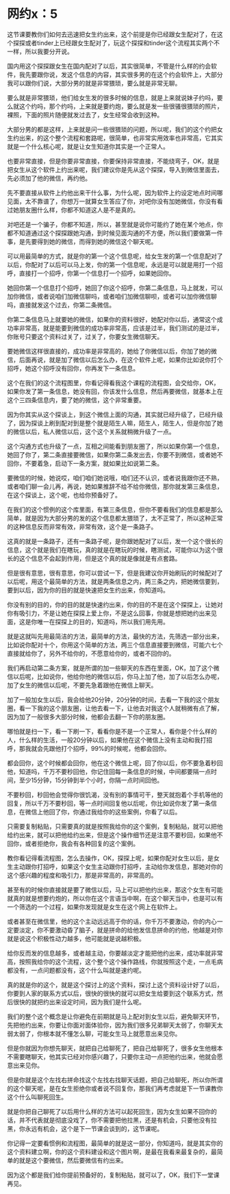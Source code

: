 # 网约x：5

这节课要教你们如何去迅速把女生约出来，这个前提是你已经跟女生配对了，在这个探探或者tinder上已经跟女生配对了，玩这个探探和tinder这个流程其实两个不一样，所以我要分开说。

国内用这个探探跟女生在国内配对了以后，其实很简单，不管是什么样的约会软件，我先要跟你说，发这个信息的内容，其实很多男的在这个约会软件上，大部分我可以跟你们说，大部分男的就是非常猥琐，要么就是非常无聊。

要么就是非常猥琐，他们给女生发的很多时候的信息，就是上来就说妹子约吗，要么就这个约吗，那个约吗，上来就是要约炮，要么就是发一些很骚很猥琐的照片，裸照，下面的照片随便就发过去了，女生经常会收到这种。

大部分男的都是这样，上来就是问一些很猥琐的问题，所以呢，我们的这个约把女生约出来，的这个整个流程和套路呢，很简单，也非常实用效率也非常高，它其实就是一个什么核心呢，就是让女生知道你其实是一个正常人。

也要非常直接，但是你要非常直接，你要保持非常直接，不能绕弯子，OK，就是把女生从这个软件上约出来呢，我们建议你是先从这个探探，导入到微信里面去，先必须加了他的微信，再约他。

先不要直接从软件上约他出来干什么事，为什么呢，因为软件上约设定地点时间哪见面，太不靠谱了，你想万一就算女生答应了你，对吧你没有加她微信，你没有看过她朋友圈什么样，你都不知道这人是不是真的。

对吧还是一个骗子，你都不知道，所以，甚至就是说你可能约了她在某个地点，你都不知道通过这个探探跟她沟通，到时候见面沟通的不方便，所以我们要做第一件事，是先要得到她的微信，而得到她的微信这个聊天呢。

可以用最简单的方式，就是你的第一个这个信息呢，给女生发的第一个信息配对了以后，你配对了以后可以马上发，你的第一个信息呢，永远是可以就是用打一个招呼，直接打一个招呼，你第一个信息打一个招呼，如果她回你。

她回你第一个信息打个招呼，她回了你这个招呼，你第二条信息，马上就发，可以加你微信，或者说咱们加微信聊吗，或者咱们加微信聊呗，或者可以加你微信聊吗，直接就发这个过去，你第二条微信。

你第二条信息马上就要她的微信，如果你的资料很好，她配对你以后，通常这个成功率非常高，就是能要到微信的成功率非常高，应该是过半，我们测试的是过半，你账号只要这个资料过关了，过关了，你要女生微信聊天。

要她微信这样很直接的，成功率是非常高的，她给了你微信以后，你加了她的微信，后面再说，就是加了微信以后怎么办，在这个软件上呢，如果你比如说你打个招呼，她这个招呼没有回你，你再发下一条信息。

这个在我们的这个流程图里，你看记得看我这个课程的流程图，会交给你，OK，如果你发了第一条信息，她没有回，你该发什么信息，然后再要微信，就基本上在这个三四条信息内，要了她的微信，这个非常重要。

因为你其实从这个探谈上，到这个微信上面的沟通，其实就已经升级了，已经升级了，因为探谈上刷到配对到是整个就是陌生人嘛，陌生人，陌生人，但是你加了她的微信以后，私人微信以后，这个这个关系就稍微升级了一点。

这个沟通方式也升级了一点，互相之间能看到朋友圈了，所以如果你第一个信息，她回了你了，第二条直接要微信，如果你第二条发出去，你要不到微信，或者她不回你，不要着急，启动下一条方案，就如果比如说第二条。

要微信的时候，她说哎，咱们咱们她说哦，咱们还不认识，或者说我跟你还不熟，或者咱们聊一会儿再，再说，她如果推辞不给不给你微信，那你就发第三条信息，在这个探谈上，这个呢，也给你预备好了。

在我们的这个惯例的这个库里面，有第三条信息，但你不要看我们的信息都是那么简单，就是因为大部分男的发的这个信息都太猥琐了，太不正常了，所以这种正常的这种信息反而非常有效，非常有效，这个是一条路子。

这真的就是一条路子，还有一条路子呢，是你跟她配对了以后，发一个这个很长的信息，这个就是我们在瞎玩，真的就是在瞎玩的时候，瞎测试，可能你以为这个很长的这个信息不会起到作用，但是这个真的就是像就是有点套路。

但是很有意思，很有意思，你可以尝试一下，但是我建议你开始刷玩的时候配对了以后呢，用这个最简单的方法，就是两条信息之内，两三条之内，把她微信要到，要到以后，因为你的目的就是快速把女生约出来，你知道吗。

你没有别的目的，你的目的就是快速约出来，你的目的不是在这个探探上，让她对你有吸引力，不是让她在探探上爱上你，不是这么回事，你就是想把她约出来见面，这是你唯一在探探上的目的，知道吗，所以我们用先用。

就是这就叫先用最简洁的方法，最简单的方法，最快的方法，先筛选一部分出来，比如说你配对十个，你用这个简单的方法，两三个信息直接要到微信，可能六七个直接就给你了，另外不给你的，不愿意给你的，或者不回你的。

我们再启动第二条方案，就是所谓的加一些聊天的东西在里面，OK，加了这个微信以后呢，比如说你，他给你他的微信以后，你马上加了他，加了以后怎么办呢，加了女生的微信以后呢，不要先急着跟他在微信上聊天。

加了一般加女生以后，我会给他20分钟，20分钟的时间，去看一下我的这个朋友圈，看一下我的这个朋友圈，让他去看一下，让他去对我这个人就稍微有点了解，因为加了一般很多大部分时候，他都会去翻一下你的朋友圈。

哪怕就是扫一下，看一下刷一下，看看你是不是一个正常人，看你是个什么样的人，什么样的生活，一般20分钟以后，如果他在这个微信上没有主动和我打招呼，那我就会先跟他打个招呼，99%的时候呢，他都会回你。

都会回你，这个时候都会回你，他在这个微信上呢，回了你以后，你不要急着秒回他，知道吗，千万不要秒回他，你记住回每一条信息的时候，中间都要隔一点时间，至少15分钟，15分钟到半个小时，你隔一点时间回他。

不要秒回，秒回他会觉得你很饥渴，没有别的事情可干，整天就抱着个手机等他的回复，所以千万不要秒回，等一点时间回复他以后呢，你比如说你发了第一条信息，在微信上他回了你，你通过我给你的这些案例，你看了以后。

只需要复制粘贴，只需要真的就是按照我给你的这个案例，复制粘贴，就可以把他给约出来，就可以把他给约出来，但是这个操作细节还是注意不要秒回，如果他不回你，或者拒绝你，我会有各种回复的这个案例。

教你看记得看流程图，怎么去操作，OK，探探上呢，如果你配对女生以后，是女生主动跟你打招呼，如果这个女生主动跟你打招呼，主动给你发信息，那她对你的这个感兴趣的程度和吸引力，那是非常高的，非常高的。

甚至有的时候你直接就是要了微信以后，马上可以把他约出来，那这个女生有可能就真的就是想要约炮的，所以你在这个言语当中啊，在这个聊天当中，也是可以有一个筛选的一个过程，如果你发现就是女生在这个网上在软件上。

或者甚至在微信里，他的这个主动远远高于你的话，你千万不要激动，你的内心一定要淡定，你不要激动昏了脑子，就是拼命的给他发信息拼命的约他，他越是对你就是说这个积极性动力越多，他可能就是说越积极。

给你反而发的信息越多，或者越主动，你要越淡定才能把他约出来，成功率就非常高，按照我给你的这个流程，这个整个这个操作路线，你就按照这个走，一点毛病都没有，一点问题都没有，这个什么叫就是速约呢。

真的就是你的这个，就是这个探讨上的这个资料，探讨上这个资料设计好了以后，你要到人家的联系方式以后，很快的很快的就可以把女生给要到这个联系方式，然后很快的就把约出来设定时间，因为我们是什么呢。

我们的整个这个概念是让你避免在前期就是马上配对到女生以后，避免聊天环节，先把他约出来，你要让你面对面体验你，因为我们很多兄弟聊天太弱了，你聊天太弱太弱了，你根本就不懂怎么聊，可能女生马上就愿意出来见你。

但是你就因为你想先聊天，就把自己给聊死了，把自己给聊死了，很多女生他根本不需要瞎聊天，他其实已经对你感兴趣了，只要你主动一点把他约出来，他就会愿意出来见你。

但是你就是这个左找右拼命找这个左找右找聊天话题，把自己给聊死，所以你所谓的这个聊天呢，是在女生拒绝你或者说不回复你，那我们再考虑就是下一节课教你这个什么叫聊死回生。

就是你把自己聊死了以后用什么样的方法可以起死回生，因为女生如果不回你的话，并不代表就是彻底没戏了，你不需要把他拉黑，还是有机会，只要他没有拉黑，你永远有机会，这个是下一节课会谈到的，这节课呢。

你记得一定要看惯例和流程图，最简单的就是这一部分，你知道吗，就是其实你的这个资料建立啊，你的这个资料建设和这个图片啊，是最在我看来最复杂的，最简单的就是这个要微信，然后要微信有约出来。

因为这个都是我们给你提前预备好的，复制粘贴，就可以了，OK，我们下一堂课再见。